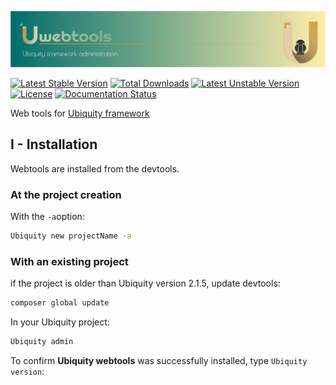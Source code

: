 ![img](https://github.com/phpmv/ubiquity-webtools/blob/master/.github/images/webtools.png?raw=true)

[![Latest Stable Version](https://poser.pugx.org/phpmv/ubiquity-webtools/v/stable)](https://packagist.org/packages/phpmv/ubiquity-webtools)
[![Total Downloads](https://poser.pugx.org/phpmv/ubiquity-webtools/downloads)](https://packagist.org/packages/phpmv/ubiquity-webtools)
[![Latest Unstable Version](https://poser.pugx.org/phpmv/ubiquity-webtools/v/unstable)](https://packagist.org/packages/phpmv/ubiquity-webtools)
[![License](https://poser.pugx.org/phpmv/ubiquity-devtools/license)](https://packagist.org/packages/phpmv/ubiquity-webtools)
[![Documentation Status](https://readthedocs.org/projects/micro-framework/badge/?version=latest)](http://micro-framework.readthedocs.io/en/latest/?badge=latest)

Web tools for [Ubiquity framework](https://github.com/phpMv/ubiquity)
## I - Installation
Webtools are installed from the devtools.

### At the project creation
With the `-a`option:
```bash
Ubiquity new projectName -a
```
### With an existing project
if the project is older than Ubiquity version 2.1.5,
update devtools:
```bash
composer global update
```
In your Ubiquity project:

```bash
Ubiquity admin
```



To confirm **Ubiquity webtools** was successfully installed, type ``Ubiquity version``:
